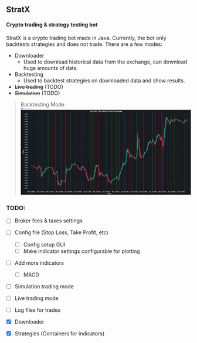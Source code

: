 ## StratX
#### Crypto trading & strategy testing bot
StratX is a crypto trading bot made in Java. Currently, the bot only backtests
strategies and does not trade. There are a few modes:
- Downloader
  - Used to download historical data from the exchange,
    can download huge amounts of data.
- Backtesting
  - Used to backtest strategies on downloaded data and show results.
- ~~Live trading~~ (TODO)
- ~~Simulation~~ (TODO)
> Backtesting Mode
![Backtest GUI](gui.png "Backtest GUI")

### TODO:

- [ ] Broker fees & taxes settings
- [ ] Config file (Stop Loss, Take Profit, etc)
  - [ ] Config setup GUI
  - [ ] Make indicator settings configurable for plotting
- [ ] Add more indicators
  - [ ] MACD
- [ ] Simulation trading mode
- [ ] Live trading mode
- [ ] Log files for trades
- [x] Downloader
- [x] Strategies (Containers for indicators)

